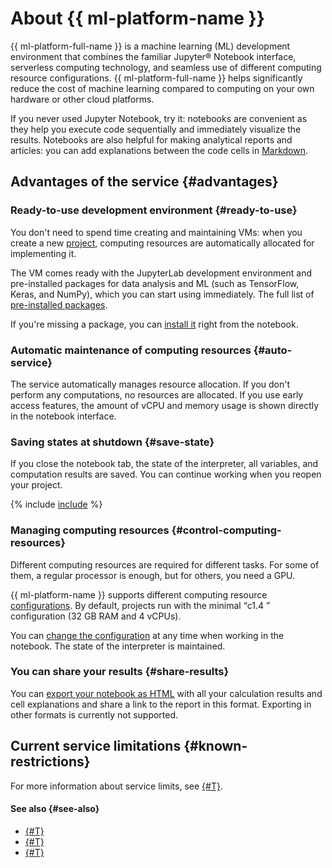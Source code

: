 # About {{ ml-platform-name }}

{{ ml-platform-full-name }} is a machine learning (ML) development environment that combines the familiar Jupyter® Notebook interface, serverless computing technology, and seamless use of different computing resource configurations. {{ ml-platform-full-name }} helps significantly reduce the cost of machine learning compared to computing on your own hardware or other cloud platforms.

If you never used Jupyter Notebook, try it: notebooks are convenient as they help you execute code sequentially and immediately visualize the results. Notebooks are also helpful for making analytical reports and articles: you can add explanations between the code cells in [Markdown](https://jupyter-notebook.readthedocs.io/en/stable/examples/Notebook/Working%20With%20Markdown%20Cells.html).

## Advantages of the service {#advantages}

### Ready-to-use development environment {#ready-to-use}

You don't need to spend time creating and maintaining VMs: when you create a new [project](project.md), computing resources are automatically allocated for implementing it.

The VM comes ready with the JupyterLab development environment and pre-installed packages for data analysis and ML (such as TensorFlow, Keras, and NumPy), which you can start using immediately. The full list of [pre-installed packages](preinstalled-packages.md).

If you're missing a package, you can [install it](../operations/projects/install-dependencies.md) right from the notebook.

### Automatic maintenance of computing resources {#auto-service}

The service automatically manages resource allocation. If you don't perform any computations, no resources are allocated. If you use early access features, the amount of vCPU and memory usage is shown directly in the notebook interface.

### Saving states at shutdown {#save-state}

If you close the notebook tab, the state of the interpreter, all variables, and computation results are saved. You can continue working when you reopen your project.

{% include [include](../../_includes/datasphere/saving-variables-warn.md) %}

### Managing computing resources {#control-computing-resources}

Different computing resources are required for different tasks. For some of them, a regular processor is enough, but for others, you need a GPU.

{{ ml-platform-name }} supports different computing resource [configurations](configurations.md). By default, projects run with the minimal <q>c1.4 </q> configuration (32 GB RAM and 4 vCPUs).

You can [change the configuration](../operations/projects/control-compute-resources.md) at any time when working in the notebook. The state of the interpreter is maintained.

### You can share your results {#share-results}

You can [export your notebook as HTML](../operations/projects/publication.md) with all your calculation results and cell explanations and share a link to the report in this format. Exporting in other formats is currently not supported.

## Current service limitations {#known-restrictions}

For more information about service limits, see [{#T}](limits.md).

#### See also {#see-also}

* [{#T}](../operations/index.md)
* [{#T}](limits.md)
* [{#T}](../pricing.md)

